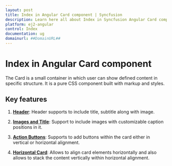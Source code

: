 ```yaml
---
layout: post
title: Index in Angular Card component | Syncfusion
description: Learn here all about Index in Syncfusion Angular Card component of Syncfusion Essential JS 2 and more.
platform: ej2-angular
control: Index 
documentation: ug
domainurl: ##DomainURL##
---
```


# Index in Angular Card component

The Card is a small container in which user can show defined content in specific structure. It is a pure CSS component built with markup and styles.

## Key features

1. **[Header](./header-content/)**: Header supports to include title, subtitle along with image.

2. **[Images and Title](./card-image/)**: Support to include images with customizable caption positions in it.

3. **[Action Buttons](./action-buttons/)**: Supports to add buttons within the card either in vertical or horizontal alignment.

4. **[Horizontal Card](./horizontal/)**: Allows to align card elements horizontally and also allows to stack the content vertically within horizontal alignment.
